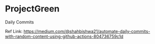 # ProjectGreen
Daily Commits

Ref Link:
https://medium.com/@shahbishwa21/automate-daily-commits-with-random-content-using-github-actions-804736759c1d
